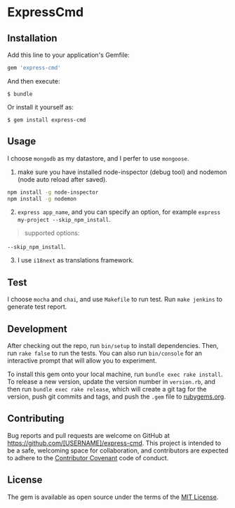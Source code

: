 # ExpressCmd

## Installation

Add this line to your application's Gemfile:

```ruby
gem 'express-cmd'
```

And then execute:

    $ bundle

Or install it yourself as:

    $ gem install express-cmd

## Usage

I choose `mongodb` as my datastore, and I perfer to use `mongoose`.

  1. make sure you have installed node-inspector (debug tool) and nodemon (node auto reload after saved).

```bash
npm install -g node-inspector
npm install -g nodemon
```

  2. `express app_name`, and you can specify an option, for example `express my-project --skip_npm_install`.

> supported options:

  `--skip_npm_install`.

  3. I use `i18next` as translations framework.

## Test

I choose `mocha` and `chai`, and use `Makefile` to run test. Run `make jenkins` to generate test report.


## Development

After checking out the repo, run `bin/setup` to install dependencies. Then, run `rake false` to run the tests. You can also run `bin/console` for an interactive prompt that will allow you to experiment.

To install this gem onto your local machine, run `bundle exec rake install`. To release a new version, update the version number in `version.rb`, and then run `bundle exec rake release`, which will create a git tag for the version, push git commits and tags, and push the `.gem` file to [rubygems.org](https://rubygems.org).

## Contributing

Bug reports and pull requests are welcome on GitHub at https://github.com/[USERNAME]/express-cmd. This project is intended to be a safe, welcoming space for collaboration, and contributors are expected to adhere to the [Contributor Covenant](contributor-covenant.org) code of conduct.


## License

The gem is available as open source under the terms of the [MIT License](http://opensource.org/licenses/MIT).

